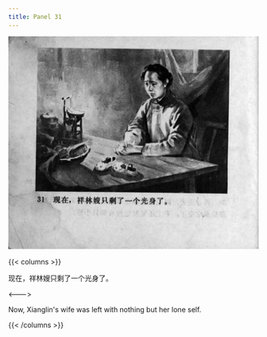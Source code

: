 ```yaml
---
title: Panel 31
---
```


![zhufu panel](./../../images/zhufu/seifert0772_zf_0036_031.jpg)

{{< columns >}}

现在，祥林嫂只剩了一个光身了。

<--->

Now, Xianglin's wife was left with nothing but her lone self.

{{< /columns >}}